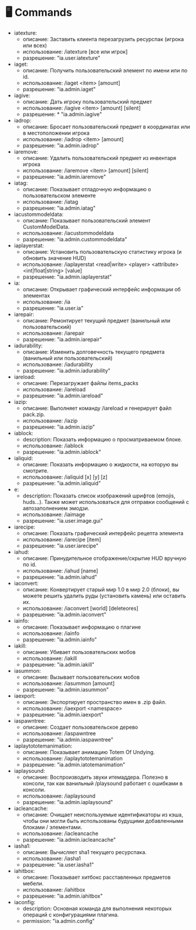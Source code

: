 # 🖥 Commands

* iatexture:
  * описание: Заставить клиента перезагрузить ресурспак (игрока или всех)
  * использование: /iatexture \[все или игрок]
  * разрешение: "ia.user.iatexture"
* iaget:
  * описание: Получить пользовательский элемент по имени или по id.
  * использование: /iaget \<item> \[amount]
  * разрешение: "ia.admin.iaget"
* iagive:
  * описание: Дать игроку пользовательский предмет
  * использование: /iagive \<item> \[amount] \[silent]
  * разрешение: \* "ia.admin.iagive"
* iadrop:
  * описание: Бросает пользовательский предмет в координатах или в местоположении игрока
  * использование: /iadrop \<item> \[amount]
  * разрешение: "ia.admin.iadrop"
* iaremove:
  * описание: Удалить пользовательский предмет из инвентаря игрока
  * использование: /iaremove \<item> \[amount] \[silent]
  * разрешение: "ia.admin.iaremove"
* iatag:
  * описание: Показывает отладочную информацию о пользовательском элементе
  * использование: /iatag
  * разрешение: "ia.admin.iatag"
* iacustommodeldata:
  * описание: Показывает пользовательский элемент CustomModelData.
  * использование: /iacustommodeldata
  * разрешение: "ia.admin.custommodeldata"
* iaplayerstat:
  * описание: Установить пользовательскую статистику игрока (и обновить значение HUD)
  * использование: /iaplayerstat \<read|write> \<player> \<attribute> \<int|float|string> \[value]
  * разрешение: "ia.admin.iaplayerstat"
* ia:
  * описание: Открывает графический интерфейс информации об элементах
  * использование: /ia
  * разрешение: "ia.user.ia"
* iarepair:
  * описание: Ремонтирует текущий предмет (ванильный или пользовательский)
  * использование: /iarepair
  * разрешение: "ia.admin.iarepair"
* iadurability:
  * описание: Изменить долговечность текущего предмета (ванильный или пользовательский)
  * использование: /iadurability
  * разрешение: "ia.admin.iadurability"
* iareload:
  * описание: Перезагружает файлы items\_packs
  * использование: /iareload
  * разрешение: "ia.admin.iareload"
* iazip:
  * описание: Выполняет команду /iareload и генерирует файл pack.zip.
  * использование: /iazip
  * разрешение: "ia.admin.iazip"
* iablock:
  * description: Показать информацию о просматриваемом блоке.
  * использование: /iablock
  * разрешение: "ia.admin.iablock"
* ialiquid:
  * описание: Показать информацию о жидкости, на которую вы смотрите.
  * использование: /ialiquid \[x] \[y] \[z]
  * разрешение: "ia.admin.ialiquid"
* e:
  * description: Показать список изображений шрифтов (emojis, huds...). Также может использоваться для отправки сообщений с автозаполнением эмодзи.
  * использование: /iaimage
  * разрешение: "ia.user.image.gui"
* iarecipe:
  * описание: Показать графический интерфейс рецепта элемента
  * использование: /iarecipe \[item]
  * разрешение: "ia.user.iarecipe"
* iahud:
  * описание: Принудительное отображение/скрытие HUD вручную по id.
  * использование: /iahud \[name]
  * разрешение: "ia.admin.iahud"
* iaconvert:
  * описание: Конвертирует старый мир 1.0 в мир 2.0 (блоки), вы можете решить удалить руды (установить камень) или оставить их.
  * использование: /iaconvert \[world] \[deleteores]
  * разрешение: "ia.admin.iaconvert"
* iainfo:
  * описание: Показывает информацию о плагине
  * использование: /iainfo
  * разрешение: "ia.admin.iainfo"
* iakill:
  * описание: Убивает пользовательских мобов
  * использование: /iakill
  * разрешение: "ia.admin.iakill"
* iasummon:
  * описание: Вызывает пользовательских мобов
  * использование: /iasummon \[amount]
  * разрешение: "ia.admin.iasummon"
* iaexport:
  * описание: Экспортирует пространство имен в .zip файл.
  * использование: /iaexport \<namespace>
  * разрешение: "ia.admin.iaexport"
* iaspawntree:
  * описание: Создает пользовательское дерево
  * использование: /iaspawntree
  * разрешение: "ia.admin.iaspawntree"
* iaplaytototemanimation:
  * описание: Показывает анимацию Totem Of Undying.
  * использование: /iaplaytototemanimation
  * разрешение: "ia.admin.iatotemanimation"
* iaplaysound:
  * описание: Воспроизводить звуки итемаддера. Полезно в консоли, так как ванильный /playsound работает с ошибками в консоли.
  * использование: /iaplaysound
  * разрешение: "ia.admin.iaplaysound"
* iacleancache:
  * описание: Очищает неиспользуемые идентификаторы из кэша, чтобы они могли быть использованы будущими добавленными блоками / элементами.
  * использование: /iacleancache
  * разрешение: "ia.admin.iacleancache"
* iasha1:
  * описание: Вычисляет sha1 текущего ресурспака.
  * использование: /iasha1
  * разрешение: "ia.user.iasha1"
* iahitbox:
  * описание: Показывает хитбокс расставленных предметов мебели.
  * использование: /iahitbox
  * разрешение: "ia.admin.iahitbox"
* iaconfig:
  * description: Основная команда для выполнения некоторых операций с конфигурациями плагина.
  * permission: "ia.admin.config"
